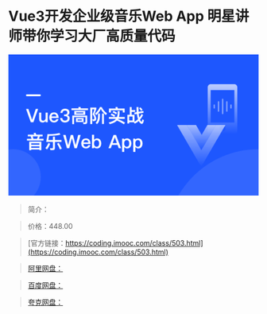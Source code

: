 # Vue3开发企业级音乐Web App 明星讲师带你学习大厂高质量代码

![img](../../assets/6061507909dc082205400304.png)

> 简介：

> 价格：448.00

> [官方链接：https://coding.imooc.com/class/503.html](https://coding.imooc.com/class/503.html)

> [阿里网盘：]()

> [百度网盘：]()

> [夸克网盘：]()
